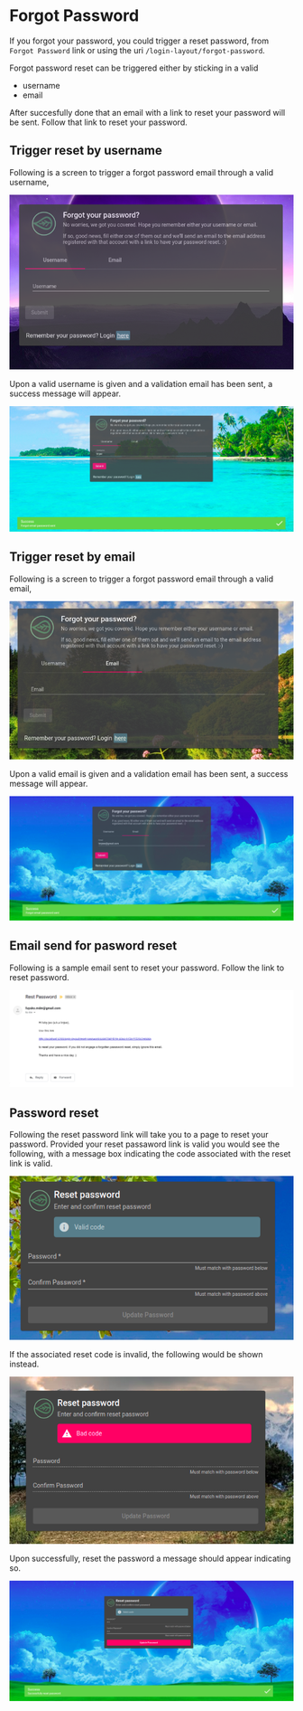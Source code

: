 # Forgot Password

If you forgot your password, you could trigger a reset password, from `Forgot Password` link or using the uri `/login-layout/forgot-password`.

Forgot password reset can be triggered either by sticking in a valid

* username
* email 

After succesfully done that an email with a link to reset your password will be sent. Follow that link to reset your password.

## Trigger reset by username

Following is a screen to trigger a forgot password email through a valid username,

![](../../.gitbook/assets/forogt-password-username.png)

Upon a valid username is given and a validation email has been sent, a success message will appear.

![](../../.gitbook/assets/forgot-password-request-by-username-success.png)

## Trigger reset by email

Following is a screen to trigger a forgot password email through a valid email,

![](../../.gitbook/assets/forogt-password-by-email.png)

Upon a valid email is given and a validation email has been sent, a success message will appear.

![](../../.gitbook/assets/forgot-password-request-by-email-success.png)

## Email send for pasword reset

Following is a sample email sent to reset your password. Follow the link to reset password.

![](../../.gitbook/assets/forgot-password-email.png)

## Password reset

Following the reset password link will take you to a page to reset your password. Provided your reset passaword link is valid you would see the following, with a message box indicating the code associated with the reset link is valid.

![](../../.gitbook/assets/forgot-password-reset-password.png)

If the associated reset code is invalid, the following would be shown instead.

![](../../.gitbook/assets/forgot-password-reset-bad-code.png)

Upon successfully, reset the password a message should appear indicating so.

![](../../.gitbook/assets/forgot-password-reset-succesfully.png)

